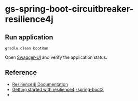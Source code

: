 # gs-spring-boot-circuitbreaker-resilience4j

## Run application

```shell
gradle clean bootRun

```

Open [Swagger-UI](http://localhost:8080/swagger-ui/index.html) and verify the application status.

## Reference

* [Resilience4j Documentation](https://resilience4j.readme.io/docs/getting-started)
* [Getting started with resilience4j-spring-boot3](https://resilience4j.readme.io/docs/getting-started-3)
* 